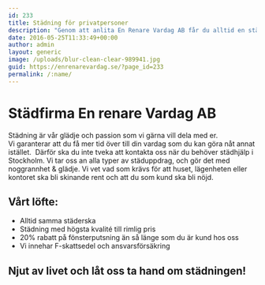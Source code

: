 ```yaml
---
id: 233
title: Städning för privatpersoner
description: "Genom att anlita En Renare Vardag AB får du alltid en städning med högkvalité och ett trevligt bemötande. "
date: 2016-05-25T11:33:49+00:00
author: admin
layout: generic
image: /uploads/blur-clean-clear-989941.jpg
guid: https://enrenarevardag.se/?page_id=233
permalink: /:name/
---
```

# Städfirma En renare Vardag AB
 
Städning är vår glädje och passion som vi gärna vill dela med er.  
Vi garanterar att du få mer tid över till din vardag som du kan göra nåt annat istället.  Därför ska du inte tveka att kontakta oss när du behöver städhjälp i Stockholm. Vi tar oss an alla typer av städuppdrag, och gör det med noggrannhet & glädje. Vi vet vad som krävs för att huset, lägenheten eller kontoret ska bli skinande rent och att du som kund ska bli nöjd.

## Vårt löfte: 

  * Alltid samma städerska
  * Städning med högsta kvalité till rimlig pris
  * 20% rabatt på fönsterputsning än så länge som du är kund hos oss
  * Vi innehar F-skattsedel och ansvarsförsäkring

## Njut av livet och låt oss ta hand om städningen! 